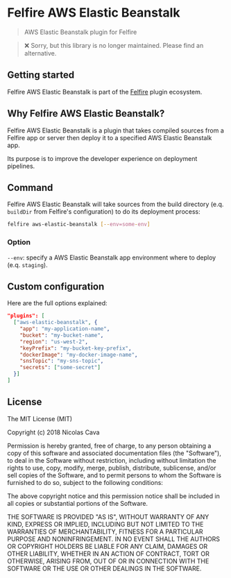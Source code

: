 # Felfire AWS Elastic Beanstalk

> AWS Elastic Beanstalk plugin for Felfire

> ❌ Sorry, but this library is no longer maintained. Please find an alternative.

## Getting started

Felfire AWS Elastic Beanstalk is part of the [Felfire](https://github.com/nicolascava/felfire) plugin ecosystem.

## Why Felfire AWS Elastic Beanstalk?

Felfire AWS Elastic Beanstalk is a plugin that takes compiled sources from a Felfire app or server then deploy it to a specified AWS Elastic Beanstalk app.
 
Its purpose is to improve the developer experience on deployment pipelines.

## Command

Felfire AWS Elastic Beanstalk will take sources from the build directory (e.q. `buildDir` from Felfire's configuration) to do its deployment process:

```bash
felfire aws-elastic-beanstalk [--env=some-env]
```

### Option

`--env`: specify a AWS Elastic Beanstalk app environment where to deploy (e.q. `staging`).

## Custom configuration

Here are the full options explained:

```json
"plugins": [
  ["aws-elastic-beanstalk", {
    "app": "my-application-name",
    "bucket": "my-bucket-name",
    "region": "us-west-2",
    "keyPrefix": "my-bucket-key-prefix",
    "dockerImage": "my-docker-image-name",
    "snsTopic": "my-sns-topic",
    "secrets": ["some-secret"]
  }]
]
```

## License

The MIT License (MIT)

Copyright (c) 2018 Nicolas Cava

Permission is hereby granted, free of charge, to any person obtaining a copy
of this software and associated documentation files (the "Software"), to deal
in the Software without restriction, including without limitation the rights
to use, copy, modify, merge, publish, distribute, sublicense, and/or sell
copies of the Software, and to permit persons to whom the Software is
furnished to do so, subject to the following conditions:

The above copyright notice and this permission notice shall be included in all
copies or substantial portions of the Software.

THE SOFTWARE IS PROVIDED "AS IS", WITHOUT WARRANTY OF ANY KIND, EXPRESS OR
IMPLIED, INCLUDING BUT NOT LIMITED TO THE WARRANTIES OF MERCHANTABILITY,
FITNESS FOR A PARTICULAR PURPOSE AND NONINFRINGEMENT. IN NO EVENT SHALL THE
AUTHORS OR COPYRIGHT HOLDERS BE LIABLE FOR ANY CLAIM, DAMAGES OR OTHER
LIABILITY, WHETHER IN AN ACTION OF CONTRACT, TORT OR OTHERWISE, ARISING FROM,
OUT OF OR IN CONNECTION WITH THE SOFTWARE OR THE USE OR OTHER DEALINGS IN THE
SOFTWARE.
